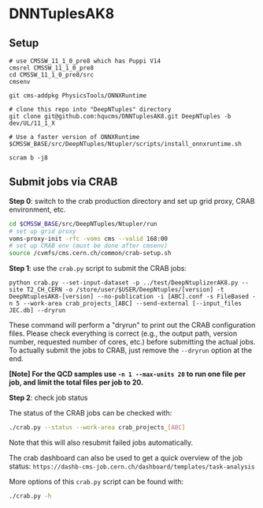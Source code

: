 # DNNTuplesAK8

## Setup
```
# use CMSSW_11_1_0_pre8 which has Puppi V14
cmsrel CMSSW_11_1_0_pre8
cd CMSSW_11_1_0_pre8/src
cmsenv

git cms-addpkg PhysicsTools/ONNXRuntime

# clone this repo into "DeepNTuples" directory
git clone git@github.com:hqucms/DNNTuplesAK8.git DeepNTuples -b dev/UL/11_1_X

# Use a faster version of ONNXRuntime
$CMSSW_BASE/src/DeepNTuples/Ntupler/scripts/install_onnxruntime.sh

scram b -j8
```

## Submit jobs via CRAB

**Step 0**: switch to the crab production directory and set up grid proxy, CRAB environment, etc.

```bash
cd $CMSSW_BASE/src/DeepNTuples/Ntupler/run
# set up grid proxy
voms-proxy-init -rfc -voms cms --valid 168:00
# set up CRAB env (must be done after cmsenv)
source /cvmfs/cms.cern.ch/common/crab-setup.sh
```

**Step 1**: use the `crab.py` script to submit the CRAB jobs:

`python crab.py --set-input-dataset -p ../test/DeepNtuplizerAK8.py --site T2_CH_CERN -o /store/user/$USER/DeepNtuples/[version] -t DeepNtuplesAK8-[version] --no-publication -i [ABC].conf -s FileBased -n 5 --work-area crab_projects_[ABC] --send-external [--input_files JEC.db] --dryrun`

These command will perform a "dryrun" to print out the CRAB configuration files. Please check everything is correct (e.g., the output path, version number, requested number of cores, etc.) before submitting the actual jobs. To actually submit the jobs to CRAB, just remove the `--dryrun` option at the end.

**[Note] For the QCD samples use `-n 1 --max-units 20` to run one file per job, and limit the total files per job to 20.**


**Step 2**: check job status

The status of the CRAB jobs can be checked with:

```bash
./crab.py --status --work-area crab_projects_[ABC]
```

Note that this will also resubmit failed jobs automatically.

The crab dashboard can also be used to get a quick overview of the job status:
`https://dashb-cms-job.cern.ch/dashboard/templates/task-analysis`

More options of this `crab.py` script can be found with:

```bash
./crab.py -h
```
